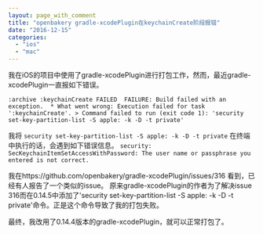 ```yaml
---
layout: page_with_comment
title: "openbakery gradle-xcodePlugin在keychainCreate阶段报错"
date: "2016-12-15"
categories: 
  - "ios"
  - "mac"
---
```


我在iOS的项目中使用了gradle-xcodePlugin进行打包工作，然而，最近gradle-xcodePlugin一直报如下错误。

`:archive :keychainCreate FAILED  FAILURE: Build failed with an exception.  * What went wrong: Execution failed for task ':keychainCreate'. > Command failed to run (exit code 1): 'security set-key-partition-list -S apple: -k -D -t private'`

我将 `security set-key-partition-list -S apple: -k -D -t private` 在终端中执行的话，会遇到如下错误信息。 `security: SecKeychainItemSetAccessWithPassword: The user name or passphrase you entered is not correct.`

我在https://github.com/openbakery/gradle-xcodePlugin/issues/316 看到，已经有人报告了一个类似的issue。 原来gradle-xcodePlugin的作者为了解决issue 316而在0.14.5中添加了'security set-key-partition-list -S apple: -k -D -t private'命令。正是这个命令导致了我的打包失败。

最终，我改用了0.14.4版本的gradle-xcodePlugin，就可以正常打包了。
